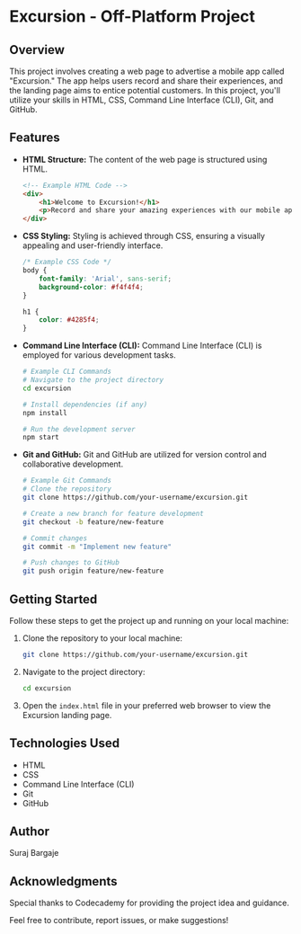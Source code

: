 # Excursion - Off-Platform Project

## Overview
This project involves creating a web page to advertise a mobile app called "Excursion." The app helps users record and share their experiences, and the landing page aims to entice potential customers. In this project, you'll utilize your skills in HTML, CSS, Command Line Interface (CLI), Git, and GitHub.

## Features
- **HTML Structure:**
  The content of the web page is structured using HTML.

    ```html
    <!-- Example HTML Code -->
    <div>
        <h1>Welcome to Excursion!</h1>
        <p>Record and share your amazing experiences with our mobile app.</p>
    </div>
    ```

- **CSS Styling:**
  Styling is achieved through CSS, ensuring a visually appealing and user-friendly interface.

    ```css
    /* Example CSS Code */
    body {
        font-family: 'Arial', sans-serif;
        background-color: #f4f4f4;
    }

    h1 {
        color: #4285f4;
    }
    ```

- **Command Line Interface (CLI):**
  Command Line Interface (CLI) is employed for various development tasks.

    ```bash
    # Example CLI Commands
    # Navigate to the project directory
    cd excursion

    # Install dependencies (if any)
    npm install

    # Run the development server
    npm start
    ```

- **Git and GitHub:**
  Git and GitHub are utilized for version control and collaborative development.

    ```bash
    # Example Git Commands
    # Clone the repository
    git clone https://github.com/your-username/excursion.git

    # Create a new branch for feature development
    git checkout -b feature/new-feature

    # Commit changes
    git commit -m "Implement new feature"

    # Push changes to GitHub
    git push origin feature/new-feature
    ```

## Getting Started
Follow these steps to get the project up and running on your local machine:

1. Clone the repository to your local machine:

    ```bash
    git clone https://github.com/your-username/excursion.git
    ```

2. Navigate to the project directory:

    ```bash
    cd excursion
    ```

3. Open the `index.html` file in your preferred web browser to view the Excursion landing page.

## Technologies Used
- HTML
- CSS
- Command Line Interface (CLI)
- Git
- GitHub

## Author
Suraj Bargaje

## Acknowledgments
Special thanks to Codecademy for providing the project idea and guidance.

Feel free to contribute, report issues, or make suggestions!
